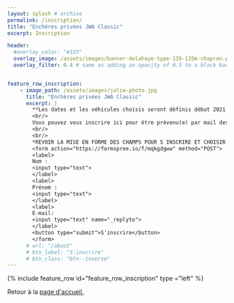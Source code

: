 ```yaml
---
layout: splash # archive
permalink: /inscription/
title: "Enchères privées JWA Classic"
excerpt: Inscription

header:
  #overlay_color: "#333"
  overlay_image: /assets/images/banner-delahaye-type-135-135m-chapron.png
  overlay_filter: 0.4 # same as adding an opacity of 0.5 to a black background


feature_row_inscription:
    - image_path: /assets/images/jolie-photo.jpg
      title: "Enchères privées JWA Classic"
      excerpt: |
        **Les dates et les véhicules choisis seront définis début 2021 et seront prioritairement communiqués par email aux inscrits.**<br/>
        <br/>
        Vous pouvez vous inscrire ici pour être prévenu(e) par mail des prochaines ventes.<br/>
        <br/>
        <br/>
        *REVOIR LA MISE EN FORME DES CHAMPS POUR S INSCRIRE ET CHOISIR UNE PHOTO*<br/>
        <form action="https://formspree.io/f/mqkgdgww" method="POST">
        <label>
        Nom :
        <input type="text">
        </label>
        <label>
        Prénom :
        <input type="text">
        </label>
        <label>
        E-mail:
        <input type="text" name="_replyto">
        </label>
        <button type="submit">S'inscrire</button>
        </form>
      # url: "/about"
      # btn_label: "S'inscrire"
      # btn_class: "btn--inverse"
---
```

{% include feature_row id="feature_row_inscription" type ="left" %}

Retour à la [page d'accueil.](/)
